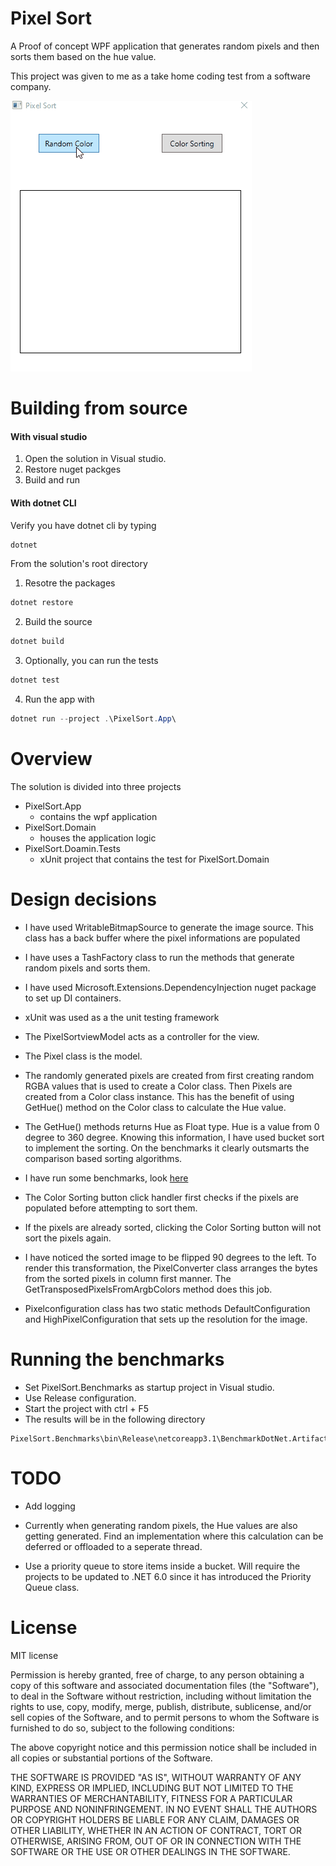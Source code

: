 # Pixel Sort

A Proof of concept WPF application that generates random pixels and then sorts them based on the hue value.

This project was given to me as a take home coding test from a software company.

![](demo.gif)

# Building from source

#### With visual studio

1. Open the solution in Visual studio.
2. Restore nuget packges
3. Build and run

#### With dotnet CLI

Verify you have dotnet cli by typing 

```powershell
dotnet
```

From the solution's root directory

1. Resotre the packages
```powershell
dotnet restore
```

2. Build the source

```powershell
dotnet build
```

3. Optionally, you can run the tests 

```powershell
dotnet test
```

4. Run the app with

```powershell
dotnet run --project .\PixelSort.App\
```

# Overview

The solution is divided into three projects

- PixelSort.App
	- contains the wpf application
- PixelSort.Domain
	- houses the application logic
- PixelSort.Doamin.Tests
	- xUnit project that contains the test for PixelSort.Domain


# Design decisions

- I have used WritableBitmapSource to generate the image source. This class has a back buffer where the pixel informations are populated

- I have uses a TashFactory class to run the methods that generate random pixels and sorts them.

- I have used Microsoft.Extensions.DependencyInjection nuget package to set up DI containers.

- xUnit was used as a the unit testing framework

- The PixelSortviewModel acts as a controller for the view.

- The Pixel class is the model. 

- The randomly generated pixels are created from first creating random RGBA values that is used to create a Color class. Then Pixels are created from a Color class instance. This has the benefit of using GetHue() method on the Color class to calculate the Hue value.

- The GetHue() methods returns Hue as Float type. Hue is a value from 0 degree to 360 degree. Knowing this information, I have used bucket sort to implement the sorting. On the benchmarks it clearly outsmarts the comparison based sorting algorithms. 
	
- I have run some benchmarks, look [here](BucketSortVsOthers-report-github.md)

- The Color Sorting button click handler first checks if the pixels are populated before attempting to sort them.

- If the pixels are already sorted, clicking the Color Sorting button will not sort the pixels again.

- I have noticed the sorted image to be flipped 90 degrees to the left. To render this transformation, the PixelConverter class arranges the bytes from the sorted pixels in column first manner. The GetTransposedPixelsFromArgbColors method does this job.

- Pixelconfiguration class has two static methods DefaultConfiguration and HighPixelConfiguration that sets up the resolution for the image.

# Running the benchmarks

- Set PixelSort.Benchmarks as startup project in Visual studio.
- Use Release configuration.
- Start the project with ctrl + F5
- The results will be in the following directory

```
PixelSort.Benchmarks\bin\Release\netcoreapp3.1\BenchmarkDotNet.Artifacts\results
```

# TODO 

- Add logging

- Currently when generating random pixels, the Hue values are also getting generated. Find an implementation where this calculation can be deferred or offloaded to a seperate thread.

- Use a priority queue to store items inside a bucket. Will require the projects to be updated to .NET 6.0 since it has introduced the Priority Queue class.

# License

MIT license 

Permission is hereby granted, free of charge, to any person obtaining a copy of this software and associated documentation files (the "Software"), to deal in the Software without restriction, including without limitation the rights to use, copy, modify, merge, publish, distribute, sublicense, and/or sell copies of the Software, and to permit persons to whom the Software is furnished to do so, subject to the following conditions:

The above copyright notice and this permission notice shall be included in all copies or substantial portions of the Software.

THE SOFTWARE IS PROVIDED "AS IS", WITHOUT WARRANTY OF ANY KIND, EXPRESS OR IMPLIED, INCLUDING BUT NOT LIMITED TO THE WARRANTIES OF MERCHANTABILITY, FITNESS FOR A PARTICULAR PURPOSE AND NONINFRINGEMENT. IN NO EVENT SHALL THE AUTHORS OR COPYRIGHT HOLDERS BE LIABLE FOR ANY CLAIM, DAMAGES OR OTHER LIABILITY, WHETHER IN AN ACTION OF CONTRACT, TORT OR OTHERWISE, ARISING FROM, OUT OF OR IN CONNECTION WITH THE SOFTWARE OR THE USE OR OTHER DEALINGS IN THE SOFTWARE.


